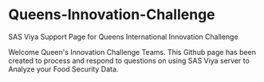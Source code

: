 # Queens-Innovation-Challenge
SAS Viya Support Page for Queens International Innovation Challenge


Welcome Queen's Innovation Challenge Teams.  This Github page has been created to process and respond to questions on using SAS Viya server
to Analyze your Food Security Data.  
